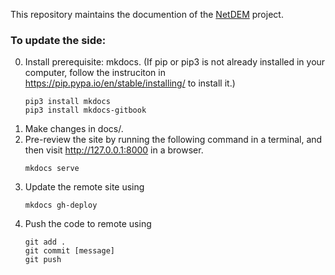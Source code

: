 This repository maintains the documention of the [NetDEM](https://github.com/net-dem/netdem) project.

### To update the side:

  0. Install prerequisite: mkdocs. (If pip or pip3 is not already installed in your computer, follow the instruciton in https://pip.pypa.io/en/stable/installing/ to install it.)
      ```
      pip3 install mkdocs
      pip3 install mkdocs-gitbook
      ```
  1. Make changes in docs/.
  2. Pre-review the site by running the following command in a terminal, and then visit http://127.0.0.1:8000 in a browser.
      ```
      mkdocs serve
      ```
  3. Update the remote site using
      ```
      mkdocs gh-deploy
      ```
  4. Push the code to remote using 
      ```
      git add .
      git commit [message]
      git push
      ```